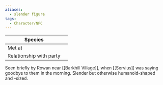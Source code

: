 ```yaml
---
aliases:
  - slender figure
tags:
  - Character/NPC
---
```


| Species                 |     |
| ----------------------- | --- |
| Met at                  |     |
| Relationship with party |     |
Seen briefly by Rowan near [[Barkhill Village]], when [[Servius]] was saying goodbye to them in the morning.
Slender but otherwise humanoid-shaped and -sized.
